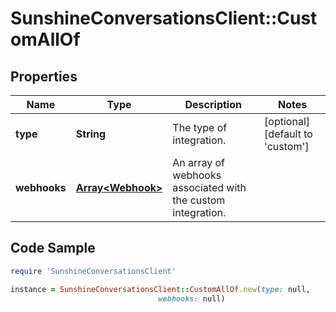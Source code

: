 # SunshineConversationsClient::CustomAllOf

## Properties

Name | Type | Description | Notes
------------ | ------------- | ------------- | -------------
**type** | **String** | The type of integration. | [optional] [default to &#39;custom&#39;]
**webhooks** | [**Array&lt;Webhook&gt;**](Webhook.md) | An array of webhooks associated with the custom integration. | 

## Code Sample

```ruby
require 'SunshineConversationsClient'

instance = SunshineConversationsClient::CustomAllOf.new(type: null,
                                 webhooks: null)
```


